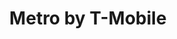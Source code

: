 ---
title: "Metro by T-Mobile"
url: /brooklyn/metro-by-t-mobile-brighton-beach-avenue/
shop: mobile phone
---